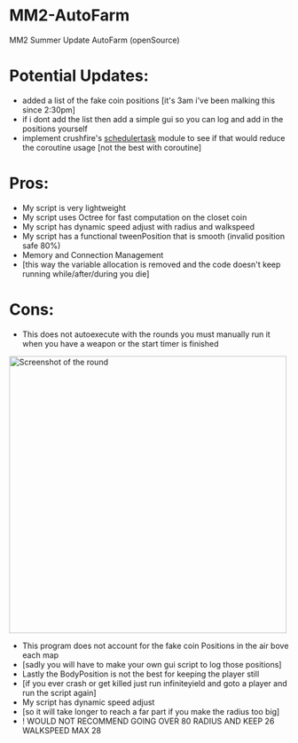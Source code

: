 # MM2-AutoFarm
MM2 Summer Update AutoFarm (openSource)

# Potential Updates:
* added a list of the fake coin positions [it's 3am i've been malking this since 2:30pm]
* if i dont add the list then add a simple gui so you can log and add in the positions yourself
* implement crushfire's [schedulertask](https://youtu.be/jGIomP26RRQ?si=0ba7S9dpC5fKFPfl) module to see if that would reduce the coroutine usage [not the best with coroutine]


# Pros:
* My script is very lightweight
* My script uses Octree for fast computation on the closet coin
* My script has dynamic speed adjust with radius and walkspeed
* My script has a functional tweenPosition that is smooth (invalid position safe 80%)
* Memory and Connection Management
* [this way the variable allocation is removed and the code doesn't keep running while/after/during you die]


# Cons:
* This does not autoexecute with the rounds you must manually run it when you have a weapon or the start timer is finished
<img src="https://encrypted-tbn0.gstatic.com/images?q=tbn:ANd9GcSLxnk3Xm9ageDalMb07ci_yvGz4OnuXz9DeQ&s" alt="Screenshot of the round" width="500"/>

* This program does not account for the fake coin Positions in the air bove each map
* [sadly you will have to make your own gui script to log those positions]
* Lastly the BodyPosition is not the best for keeping the player still
* [if you ever crash or get killed just run infiniteyield and goto a player and run the script again]
* My script has dynamic speed adjust
* [so it will take longer to reach a far part if you make the radius too big]
* ! WOULD NOT RECOMMEND GOING OVER 80 RADIUS AND KEEP 26 WALKSPEED MAX 28
